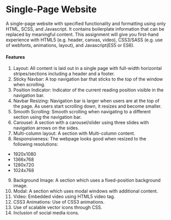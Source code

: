 # Single-Page Website
A single-page website with specified functionality and formatting using only HTML, SCSS, and Javascript. It contains boilerplate information that can be replaced by meaningful content. This assignment will give you first-hand experience with HTML5 (e.g. header, canvas, video), CSS3/SASS (e.g. use of webfonts, animations, layout), and Javascript(ES5 or ES6).

#### Features 

1. Layout: All content is laid out in a single page with full-width horizontal stripes/sections including a header and a footer.
2. Sticky Navbar: A top navigation bar that sticks to the top of the window when scrolling.
3. Position Indicator: Indicator of the current reading position visible in the navigation bar.
4. Navbar Resizing: Navigation bar is larger when users are at the top of the page. As users start scrolling down, it resizes and become smaller.
5. Smooth Scrolling: Smooth scrolling when navigating to a different section using the navigation bar.
6. Carousel: A section with a carousel/slider using three slides with navigation arrows on the sides.
7. Multi-column layout: A section with Multi-column content.
8. Responsiveness: The webpage looks good when resized to the following resolutions:
  - 1920x1080
  - 1366x768
  - 1280x720
  - 1024x768
9. Background Image: A section which uses a fixed-position background image.
10. Modal: A section which uses modal windows with additional content.
11. Video: Embedded video using HTML5 video tag.
12. CSS3 Animations: Use of CSS3 animations.
13. Use of scalable vector icons through CSS.
14. Inclusion of social media icons.
